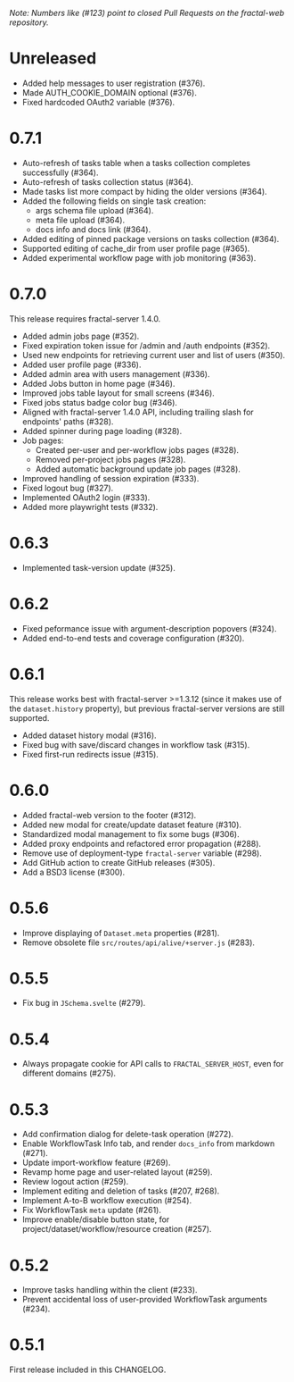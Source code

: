 *Note: Numbers like (\#123) point to closed Pull Requests on the fractal-web repository.*

# Unreleased

* Added help messages to user registration (\#376).
* Made AUTH_COOKIE_DOMAIN optional (\#376).
* Fixed hardcoded OAuth2 variable (\#376).

# 0.7.1

* Auto-refresh of tasks table when a tasks collection completes successfully (\#364).
* Auto-refresh of tasks collection status (\#364).
* Made tasks list more compact by hiding the older versions (\#364).
* Added the following fields on single task creation:
    * args schema file upload (\#364).
    * meta file upload (\#364).
    * docs info and docs link (\#364).
* Added editing of pinned package versions on tasks collection (\#364).
* Supported editing of cache_dir from user profile page (\#365).
* Added experimental workflow page with job monitoring (\#363).

# 0.7.0

This release requires fractal-server 1.4.0.

* Added admin jobs page (\#352).
* Fixed expiration token issue for /admin and /auth endpoints (\#352).
* Used new endpoints for retrieving current user and list of users (\#350).
* Added user profile page (\#336).
* Added admin area with users management (\#336).
* Added Jobs button in home page (\#346).
* Improved jobs table layout for small screens (\#346).
* Fixed jobs status badge color bug (\#346).
* Aligned with fractal-server 1.4.0 API, including trailing slash for endpoints' paths (\#328).
* Added spinner during page loading (\#328).
* Job pages:
    * Created per-user and per-workflow jobs pages (\#328).
    * Removed per-project jobs pages (\#328).
    * Added automatic background update job pages (\#328).
* Improved handling of session expiration (\#333).
* Fixed logout bug (\#327).
* Implemented OAuth2 login (\#333).
* Added more playwright tests (\#332).

# 0.6.3

* Implemented task-version update (\#325).

# 0.6.2

* Fixed peformance issue with argument-description popovers (\#324).
* Added end-to-end tests and coverage configuration (\#320).

# 0.6.1

This release works best with fractal-server >=1.3.12 (since it makes use of the
`dataset.history` property), but previous fractal-server versions are still
supported.

* Added dataset history modal (\#316).
* Fixed bug with save/discard changes in workflow task (\#315).
* Fixed first-run redirects issue (\#315).

# 0.6.0

* Added fractal-web version to the footer (\#312).
* Added new modal for create/update dataset feature (\#310).
* Standardized modal management to fix some bugs (\#306).
* Added proxy endpoints and refactored error propagation (\#288).
* Remove use of deployment-type `fractal-server` variable (\#298).
* Add GitHub action to create GitHub releases (\#305).
* Add a BSD3 license (\#300).

# 0.5.6

* Improve displaying of `Dataset.meta` properties (\#281).
* Remove obsolete file `src/routes/api/alive/+server.js` (\#283).

# 0.5.5

* Fix bug in `JSchema.svelte` (\#279).

# 0.5.4

* Always propagate cookie for API calls to `FRACTAL_SERVER_HOST`, even for different domains (\#275).

# 0.5.3

* Add confirmation dialog for delete-task operation (\#272).
* Enable WorkflowTask Info tab, and render `docs_info` from markdown (\#271).
* Update import-workflow feature (\#269).
* Revamp home page and user-related layout (\#259).
* Review logout action (\#259).
* Implement editing and deletion of tasks (\#207, \#268). 
* Implement A-to-B workflow execution (\#254).
* Fix WorkflowTask `meta` update (\#261).
* Improve enable/disable button state, for project/dataset/workflow/resource creation (\#257).

# 0.5.2

* Improve tasks handling within the client (\#233).
* Prevent accidental loss of user-provided WorkflowTask arguments (\#234).

# 0.5.1

First release included in this CHANGELOG.
